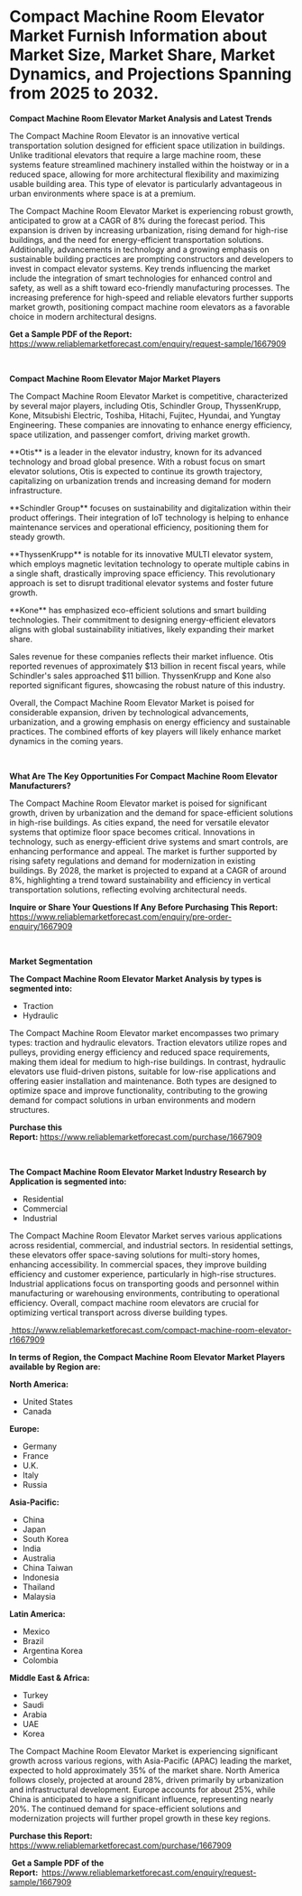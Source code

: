 <p><h1>Compact Machine Room Elevator Market Furnish Information about Market Size, Market Share, Market Dynamics, and Projections Spanning from 2025 to 2032.</h1></p><p><strong>Compact Machine Room Elevator Market Analysis and Latest Trends</strong></p>
<p><p>The Compact Machine Room Elevator is an innovative vertical transportation solution designed for efficient space utilization in buildings. Unlike traditional elevators that require a large machine room, these systems feature streamlined machinery installed within the hoistway or in a reduced space, allowing for more architectural flexibility and maximizing usable building area. This type of elevator is particularly advantageous in urban environments where space is at a premium.</p><p>The Compact Machine Room Elevator Market is experiencing robust growth, anticipated to grow at a CAGR of 8% during the forecast period. This expansion is driven by increasing urbanization, rising demand for high-rise buildings, and the need for energy-efficient transportation solutions. Additionally, advancements in technology and a growing emphasis on sustainable building practices are prompting constructors and developers to invest in compact elevator systems. Key trends influencing the market include the integration of smart technologies for enhanced control and safety, as well as a shift toward eco-friendly manufacturing processes. The increasing preference for high-speed and reliable elevators further supports market growth, positioning compact machine room elevators as a favorable choice in modern architectural designs.</p></p>
<p><strong>Get a Sample PDF of the Report:&nbsp;</strong> <a href="https://www.reliablemarketforecast.com/enquiry/request-sample/1667909?utm_campaign=3559&utm_medium=2&utm_source=Github&utm_content=ia&utm_term=19042025&utm_id=compact-machine-room-elevator">https://www.reliablemarketforecast.com/enquiry/request-sample/1667909</a></p>
<p>&nbsp;</p>
<p><strong>Compact Machine Room Elevator Major Market Players</strong></p>
<p><p>The Compact Machine Room Elevator Market is competitive, characterized by several major players, including Otis, Schindler Group, ThyssenKrupp, Kone, Mitsubishi Electric, Toshiba, Hitachi, Fujitec, Hyundai, and Yungtay Engineering. These companies are innovating to enhance energy efficiency, space utilization, and passenger comfort, driving market growth.</p><p>**Otis** is a leader in the elevator industry, known for its advanced technology and broad global presence. With a robust focus on smart elevator solutions, Otis is expected to continue its growth trajectory, capitalizing on urbanization trends and increasing demand for modern infrastructure.</p><p>**Schindler Group** focuses on sustainability and digitalization within their product offerings. Their integration of IoT technology is helping to enhance maintenance services and operational efficiency, positioning them for steady growth.</p><p>**ThyssenKrupp** is notable for its innovative MULTI elevator system, which employs magnetic levitation technology to operate multiple cabins in a single shaft, drastically improving space efficiency. This revolutionary approach is set to disrupt traditional elevator systems and foster future growth.</p><p>**Kone** has emphasized eco-efficient solutions and smart building technologies. Their commitment to designing energy-efficient elevators aligns with global sustainability initiatives, likely expanding their market share.</p><p>Sales revenue for these companies reflects their market influence. Otis reported revenues of approximately $13 billion in recent fiscal years, while Schindler's sales approached $11 billion. ThyssenKrupp and Kone also reported significant figures, showcasing the robust nature of this industry.</p><p>Overall, the Compact Machine Room Elevator Market is poised for considerable expansion, driven by technological advancements, urbanization, and a growing emphasis on energy efficiency and sustainable practices. The combined efforts of key players will likely enhance market dynamics in the coming years.</p></p>
<p>&nbsp;</p>
<p><strong>What Are The Key Opportunities For Compact Machine Room Elevator Manufacturers?</strong></p>
<p><p>The Compact Machine Room Elevator market is poised for significant growth, driven by urbanization and the demand for space-efficient solutions in high-rise buildings. As cities expand, the need for versatile elevator systems that optimize floor space becomes critical. Innovations in technology, such as energy-efficient drive systems and smart controls, are enhancing performance and appeal. The market is further supported by rising safety regulations and demand for modernization in existing buildings. By 2028, the market is projected to expand at a CAGR of around 8%, highlighting a trend toward sustainability and efficiency in vertical transportation solutions, reflecting evolving architectural needs.</p></p>
<p><strong>Inquire or Share Your Questions If Any Before Purchasing This Report:</strong> <a href="https://www.reliablemarketforecast.com/enquiry/pre-order-enquiry/1667909?utm_campaign=3559&utm_medium=2&utm_source=Github&utm_content=ia&utm_term=19042025&utm_id=compact-machine-room-elevator">https://www.reliablemarketforecast.com/enquiry/pre-order-enquiry/1667909</a></p>
<p>&nbsp;</p>
<p><strong>Market Segmentation</strong></p>
<p><strong>The Compact Machine Room Elevator Market Analysis by types is segmented into:</strong></p>
<p><ul><li>Traction</li><li>Hydraulic</li></ul></p>
<p><p>The Compact Machine Room Elevator market encompasses two primary types: traction and hydraulic elevators. Traction elevators utilize ropes and pulleys, providing energy efficiency and reduced space requirements, making them ideal for medium to high-rise buildings. In contrast, hydraulic elevators use fluid-driven pistons, suitable for low-rise applications and offering easier installation and maintenance. Both types are designed to optimize space and improve functionality, contributing to the growing demand for compact solutions in urban environments and modern structures.</p></p>
<p><strong>Purchase this Report:&nbsp;</strong><a href="https://www.reliablemarketforecast.com/purchase/1667909?utm_campaign=3559&utm_medium=2&utm_source=Github&utm_content=ia&utm_term=19042025&utm_id=compact-machine-room-elevator">https://www.reliablemarketforecast.com/purchase/1667909</a></p>
<p>&nbsp;</p>
<p><strong>The Compact Machine Room Elevator Market Industry Research by Application is segmented into:</strong></p>
<p><ul><li>Residential</li><li>Commercial</li><li>Industrial</li></ul></p>
<p><p>The Compact Machine Room Elevator Market serves various applications across residential, commercial, and industrial sectors. In residential settings, these elevators offer space-saving solutions for multi-story homes, enhancing accessibility. In commercial spaces, they improve building efficiency and customer experience, particularly in high-rise structures. Industrial applications focus on transporting goods and personnel within manufacturing or warehousing environments, contributing to operational efficiency. Overall, compact machine room elevators are crucial for optimizing vertical transport across diverse building types.</p></p>
<p><a href="https://www.reliablemarketforecast.com/compact-machine-room-elevator-r1667909?utm_campaign=3559&utm_medium=2&utm_source=Github&utm_content=ia&utm_term=19042025&utm_id=compact-machine-room-elevator">&nbsp;https://www.reliablemarketforecast.com/compact-machine-room-elevator-r1667909</a></p>
<p><strong>In terms of Region, the Compact Machine Room Elevator Market Players available by Region are:</strong></p>
<p>
    <p> <strong> North America: </strong>
        <ul>
            <li>United States</li>
            <li>Canada</li>
        </ul>
        </p> 
    <p> <strong> Europe: </strong>
        <ul>
            <li>Germany</li>
            <li>France</li>
            <li>U.K.</li>
            <li>Italy</li>
            <li>Russia</li>
        </ul>
        </p> 
    <p> <strong> Asia-Pacific: </strong>
        <ul>
            <li>China</li>
            <li>Japan</li>
            <li>South Korea</li>
            <li>India</li>
            <li>Australia</li>
            <li>China Taiwan</li>
            <li>Indonesia</li>
            <li>Thailand</li>
            <li>Malaysia</li>
        </ul>
        </p> 
    <p> <strong> Latin America: </strong>
        <ul>
            <li>Mexico</li>
            <li>Brazil</li>
            <li>Argentina Korea</li>
            <li>Colombia</li>
        </ul>
        </p> 
    <p> <strong> Middle East & Africa: </strong>
        <ul>
            <li>Turkey</li>
            <li>Saudi</li>
            <li>Arabia</li>
            <li>UAE</li>
            <li>Korea</li>
        </ul>
    </p>
    </p>
<p><p>The Compact Machine Room Elevator Market is experiencing significant growth across various regions, with Asia-Pacific (APAC) leading the market, expected to hold approximately 35% of the market share. North America follows closely, projected at around 28%, driven primarily by urbanization and infrastructural development. Europe accounts for about 25%, while China is anticipated to have a significant influence, representing nearly 20%. The continued demand for space-efficient solutions and modernization projects will further propel growth in these key regions.</p></p>
<p><strong>Purchase this Report: </strong><a href="https://www.reliablemarketforecast.com/purchase/1667909?utm_campaign=3559&utm_medium=2&utm_source=Github&utm_content=ia&utm_term=19042025&utm_id=compact-machine-room-elevator">https://www.reliablemarketforecast.com/purchase/1667909</a></p>
<p>&nbsp;<strong>Get a Sample PDF of the Report:&nbsp;&nbsp;</strong><a href="https://www.reliablemarketforecast.com/enquiry/request-sample/1667909?utm_campaign=3559&utm_medium=2&utm_source=Github&utm_content=ia&utm_term=19042025&utm_id=compact-machine-room-elevator">https://www.reliablemarketforecast.com/enquiry/request-sample/1667909</a></p>
<p><strong></strong></p>
<p><p></p><p></p><p></p></p>